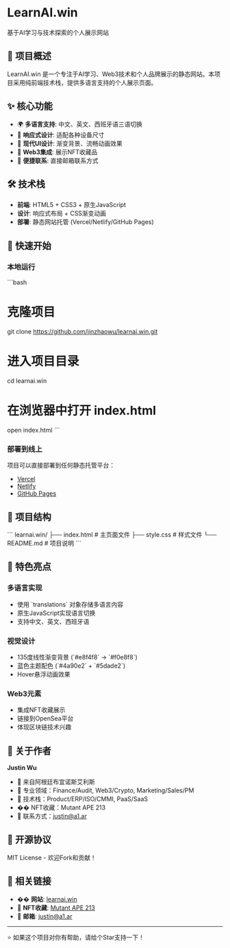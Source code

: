 # LearnAI.win

基于AI学习与技术探索的个人展示网站

## 🎯 项目概述

LearnAI.win 是一个专注于AI学习、Web3技术和个人品牌展示的静态网站。本项目采用纯前端技术栈，提供多语言支持的个人展示页面。

## ✨ 核心功能

- 🌍 **多语言支持**: 中文、英文、西班牙语三语切换
- 📱 **响应式设计**: 适配各种设备尺寸
- 🎨 **现代UI设计**: 渐变背景、流畅动画效果
- 🔗 **Web3集成**: 展示NFT收藏品
- 📧 **便捷联系**: 直接邮箱联系方式

## 🛠️ 技术栈

- **前端**: HTML5 + CSS3 + 原生JavaScript
- **设计**: 响应式布局 + CSS渐变动画
- **部署**: 静态网站托管 (Vercel/Netlify/GitHub Pages)

## 🚀 快速开始

### 本地运行
\`\`\`bash
# 克隆项目
git clone https://github.com/jinzhaowu/learnai.win.git

# 进入项目目录
cd learnai.win

# 在浏览器中打开 index.html
open index.html
\`\`\`

### 部署到线上
项目可以直接部署到任何静态托管平台：
- [Vercel](https://vercel.com/)
- [Netlify](https://netlify.com/)
- [GitHub Pages](https://pages.github.com/)

## 📁 项目结构

\`\`\`
learnai.win/
├── index.html      # 主页面文件
├── style.css       # 样式文件
└── README.md       # 项目说明
\`\`\`

## 🎨 特色亮点

### 多语言实现
- 使用 \`translations\` 对象存储多语言内容
- 原生JavaScript实现语言切换
- 支持中文、英文、西班牙语

### 视觉设计
- 135度线性渐变背景 (\`#e8f4f8\` → \`#f0e8f8\`)
- 蓝色主题配色 (\`#4a90e2\` + \`#5dade2\`)
- Hover悬浮动画效果

### Web3元素
- 集成NFT收藏展示
- 链接到OpenSea平台
- 体现区块链技术兴趣

## 👤 关于作者

**Justin Wu**
- 📍 来自阿根廷布宜诺斯艾利斯
- 💼 专业领域：Finance/Audit, Web3/Crypto, Marketing/Sales/PM
- 🎯 技术栈：Product/ERP/ISO/CMMI, PaaS/SaaS
- �� NFT收藏：Mutant APE 213
- 📧 联系方式：justin@a1.ar

## 📄 开源协议

MIT License - 欢迎Fork和贡献！

## 🔗 相关链接

- �� **网站**: [learnai.win](https://learnai.win)
- 🎨 **NFT收藏**: [Mutant APE 213](https://opensea.io/assets/ethereum/0x60e4d786628fea6478f785a6d7e704777c86a7c6/213)
- 📧 **邮箱**: justin@a1.ar

---

⭐ 如果这个项目对你有帮助，请给个Star支持一下！
